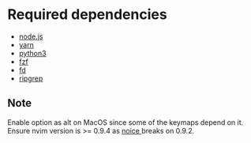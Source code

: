 # Required dependencies

- [ node.js ](https://nodejs.org/en)
- [ yarn ](https://github.com/yarnpkg/yarn)
- [ python3 ](https://www.python.org)
- [ fzf ](https://github.com/junegunn/fzf)
- [ fd ](https://github.com/sharkdp/fd)
- [ ripgrep ](https://github.com/BurntSushi/ripgrep)

## Note

Enable option as alt on MacOS since some of the keymaps depend on it.
Ensure nvim version is >= 0.9.4 as [ noice ](https://github.com/folke/noice.nvim) breaks on 0.9.2.
